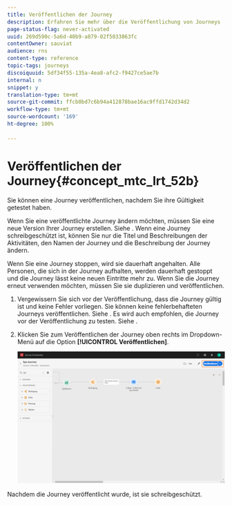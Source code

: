 ```yaml
---
title: Veröffentlichen der Journey
description: Erfahren Sie mehr über die Veröffentlichung von Journeys
page-status-flag: never-activated
uuid: 269d590c-5a6d-40b9-a879-02f5033863fc
contentOwner: sauviat
audience: rns
content-type: reference
topic-tags: journeys
discoiquuid: 5df34f55-135a-4ea8-afc2-f9427ce5ae7b
internal: n
snippet: y
translation-type: tm+mt
source-git-commit: ffcb0bd7c6b94a412878bae16ac9ffd1742d34d2
workflow-type: tm+mt
source-wordcount: '169'
ht-degree: 100%

---
```



# Veröffentlichen der Journey{#concept_mtc_lrt_52b}

Sie können eine Journey veröffentlichen, nachdem Sie ihre Gültigkeit getestet haben.

Wenn Sie eine veröffentlichte Journey ändern möchten, müssen Sie eine neue Version Ihrer Journey erstellen. Siehe [](../building-journeys/journey-versions.md). Wenn eine Journey schreibgeschützt ist, können Sie nur die Titel und Beschreibungen der Aktivitäten, den Namen der Journey und die Beschreibung der Journey ändern.

Wenn Sie eine Journey stoppen, wird sie dauerhaft angehalten. Alle Personen, die sich in der Journey aufhalten, werden dauerhaft gestoppt und die Journey lässt keine neuen Eintritte mehr zu. Wenn Sie die Journey erneut verwenden möchten, müssen Sie sie duplizieren und veröffentlichen.

1. Vergewissern Sie sich vor der Veröffentlichung, dass die Journey gültig ist und keine Fehler vorliegen. Sie können keine fehlerbehafteten Journeys veröffentlichen. Siehe [](../about/troubleshooting.md#section_h3q_kqk_fhb). Es wird auch empfohlen, die Journey vor der Veröffentlichung zu testen. Siehe [](../building-journeys/testing-the-journey.md).
1. Klicken Sie zum Veröffentlichen der Journey oben rechts im Dropdown-Menü auf die Option **[!UICONTROL Veröffentlichen]**.

   ![](../assets/journeyuc1_18.png)

Nachdem die Journey veröffentlicht wurde, ist sie schreibgeschützt.
